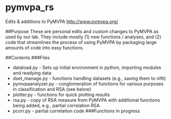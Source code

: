 pymvpa_rs
=========

Edits &amp; additions to PyMVPA http://www.pymvpa.org/

##Purpose
These are personal edits and custom changes to PyMVPA as used by our lab. They include mostly (1) new functions / analyses, and (2) code that streamlines the process of using PyMVPA by packaging large amounts of code into easy functions.

##Contents
###Files
* dataload.py - Sets up initial environment in python, importing modules and readying data
* dset_manage.py - functions handling datasets (e.g., saving them to nifti)
* pymvpaanalyzer.py - conglomeration of functions for various purposes in classification and RSA (see below)
* plotter.py - functions for quick plotting results
* rsa.py - copy of RSA measure from PyMVPA with additional functions being added, e.g., partial correlation RSA
* pcorr.py - partial correlation code
###Functions
In progress
